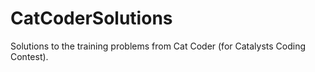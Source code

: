 # CatCoderSolutions
Solutions to the training problems from Cat Coder (for Catalysts Coding Contest).
